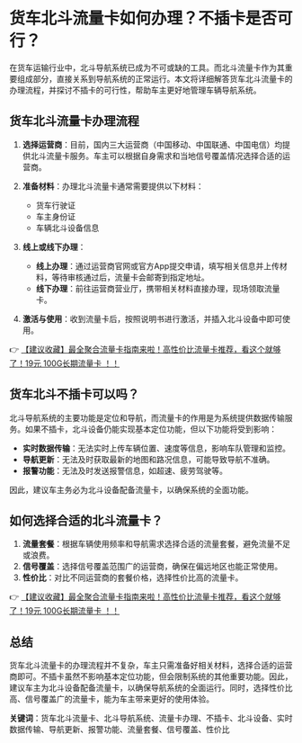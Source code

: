 # 货车北斗流量卡如何办理？不插卡是否可行？

在货车运输行业中，北斗导航系统已成为不可或缺的工具。而北斗流量卡作为其重要组成部分，直接关系到导航系统的正常运行。本文将详细解答货车北斗流量卡的办理流程，并探讨不插卡的可行性，帮助车主更好地管理车辆导航系统。

## 货车北斗流量卡办理流程

1. **选择运营商**：目前，国内三大运营商（中国移动、中国联通、中国电信）均提供北斗流量卡服务。车主可以根据自身需求和当地信号覆盖情况选择合适的运营商。

2. **准备材料**：办理北斗流量卡通常需要提供以下材料：
   - 货车行驶证
   - 车主身份证
   - 车辆北斗设备信息

3. **线上或线下办理**：
   - **线上办理**：通过运营商官网或官方App提交申请，填写相关信息并上传材料，等待审核通过后，流量卡会邮寄到指定地址。
   - **线下办理**：前往运营商营业厅，携带相关材料直接办理，现场领取流量卡。

4. **激活与使用**：收到流量卡后，按照说明书进行激活，并插入北斗设备中即可使用。

👉 [【建议收藏】最全聚合流量卡指南来啦！高性价比流量卡推荐，看这个就够了！19元 100G长期流量卡 ！！](https://bit.ly/Liuliangka)

## 货车北斗不插卡可以吗？

北斗导航系统的主要功能是定位和导航，而流量卡的作用是为系统提供数据传输服务。如果不插卡，北斗设备仍能实现基本定位功能，但以下功能将受到影响：

- **实时数据传输**：无法实时上传车辆位置、速度等信息，影响车队管理和监控。
- **导航更新**：无法及时获取最新的地图和路况信息，可能导致导航不准确。
- **报警功能**：无法及时发送报警信息，如超速、疲劳驾驶等。

因此，建议车主务必为北斗设备配备流量卡，以确保系统的全面功能。

## 如何选择合适的北斗流量卡？

1. **流量套餐**：根据车辆使用频率和导航需求选择合适的流量套餐，避免流量不足或浪费。
2. **信号覆盖**：选择信号覆盖范围广的运营商，确保在偏远地区也能正常使用。
3. **性价比**：对比不同运营商的套餐价格，选择性价比高的流量卡。

👉 [【建议收藏】最全聚合流量卡指南来啦！高性价比流量卡推荐，看这个就够了！19元 100G长期流量卡 ！！](https://bit.ly/Liuliangka)

## 总结

货车北斗流量卡的办理流程并不复杂，车主只需准备好相关材料，选择合适的运营商即可。不插卡虽然不影响基本定位功能，但会限制系统的其他重要功能。因此，建议车主为北斗设备配备流量卡，以确保导航系统的全面运行。同时，选择性价比高、信号覆盖广的流量卡，能为车主带来更好的使用体验。

**关键词**：货车北斗流量卡、北斗导航系统、流量卡办理、不插卡、北斗设备、实时数据传输、导航更新、报警功能、流量套餐、信号覆盖、性价比